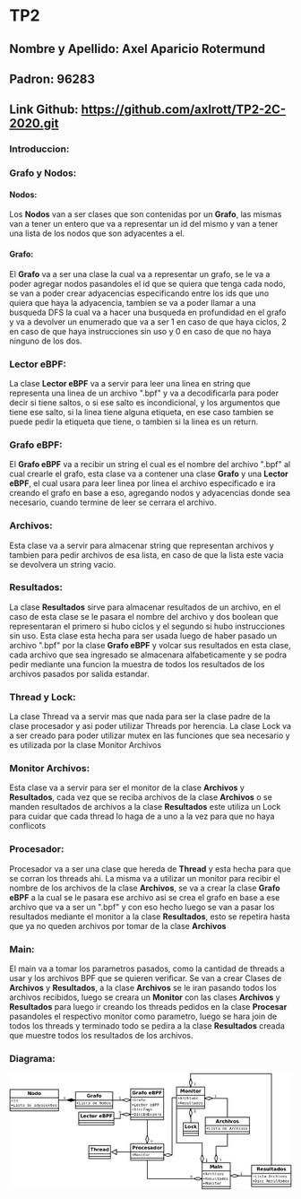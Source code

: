 # TP2

## Nombre y Apellido: Axel Aparicio Rotermund
## Padron: 96283
## Link Github: https://github.com/axlrott/TP2-2C-2020.git

### Introduccion:

### Grafo y Nodos:

#### Nodos:

Los **Nodos** van a ser clases que son contenidas por un **Grafo**, las mismas van a tener un entero que va a representar un id del mismo y van a tener una lista de los nodos que son adyacentes a el.

#### Grafo: 

El **Grafo** va a ser una clase la cual va a representar un grafo, se le va a poder agregar nodos pasandoles el id que se quiera que tenga cada nodo, se van a poder crear adyacencias especificando entre los ids que uno quiera que haya la adyacencia, tambien se va a poder llamar a una busqueda DFS la cual va a hacer una busqueda en profundidad en el grafo y va a devolver un enumerado que va a ser 1 en caso de que haya ciclos, 2 en caso de que haya instrucciones sin uso y 0 en caso de que no haya ninguno de los dos.

### Lector eBPF:

La clase **Lector eBPF** va a servir para leer una linea en string que representa una linea de un archivo ".bpf" y va a decodificarla para poder decir si tiene saltos, o si ese salto es incondicional, y los argumentos que tiene ese salto, si la linea tiene alguna etiqueta, en ese caso tambien se puede pedir la etiqueta que tiene, o tambien si la linea es un return.

### Grafo eBPF:

El **Grafo eBPF** va a recibir un string el cual es el nombre del archivo ".bpf" al cual crearle el grafo, esta clase va a contener una clase **Grafo** y una **Lector eBPF**, el cual usara para leer linea por linea el archivo especificado e ira creando el grafo en base a eso, agregando nodos y adyacencias donde sea necesario, cuando termine de leer se cerrara el archivo.

### Archivos:

Esta clase va a servir para almacenar string que representan archivos y tambien para pedir archivos de esa lista, en caso de que la lista este vacia se devolvera un string vacio.

### Resultados:

La clase **Resultados** sirve para almacenar resultados de un archivo, en el caso de esta clase se le pasara el nombre del archivo y dos boolean que representaran el primero si hubo ciclos y el segundo si hubo instrucciones sin uso. Esta clase esta hecha para ser usada luego de haber pasado un archivo ".bpf" por la clase **Grafo eBPF** y volcar sus resultados en esta clase, cada archivo que sea ingresado se almacenara alfabeticamente y se podra pedir mediante una funcion la muestra de todos los resultados de los archivos pasados por salida estandar.

### Thread y Lock:

La clase Thread va a servir mas que nada para ser la clase padre de la clase procesador y asi poder utilizar Threads por herencia.
La clase Lock va a ser creado para poder utilizar mutex en las funciones que sea necesario y es utilizada por la clase Monitor Archivos

### Monitor Archivos:

Esta clase va a servir para ser el monitor de la clase **Archivos** y **Resultados**, cada vez que se reciba archivos de la clase **Archivos** o se manden resultados de archivos a la clase **Resultados** este utiliza un Lock para cuidar que cada thread lo haga de a uno a la vez para que no haya conflicots

### Procesador:

Procesador va a ser una clase que hereda de **Thread** y esta hecha para que se corran los threads ahi. La misma va a utilizar un monitor para recibir el nombre de los archivos de la clase **Archivos**, se va a crear la clase **Grafo eBPF** a la cual se le pasara ese archivo asi se crea el grafo en base a ese archivo que va a ser un ".bpf" y con eso hecho luego se van a pasar los resultados mediante el monitor a la clase **Resultados**, esto se repetira hasta que ya no queden archivos por tomar de la clase **Archivos**

### Main:

El main va a tomar los parametros pasados, como la cantidad de threads a usar y los archivos BPF que se quieren verificar. Se van a crear Clases de **Archivos** y **Resultados**, a la clase **Archivos** se le iran pasando todos los archivos recibidos, luego se creara un **Monitor** con las clases **Archivos** y **Resultados** para luego ir creando los threads pedidos en la clase **Procesar** pasandoles el respectivo monitor como parametro, luego se hara join de todos los threads y terminado todo se pedira a la clase **Resultados** creada que muestre todos los resultados de los archivos.

### Diagrama: 

![Diagrama1](imgs/Diagrama1.png)
